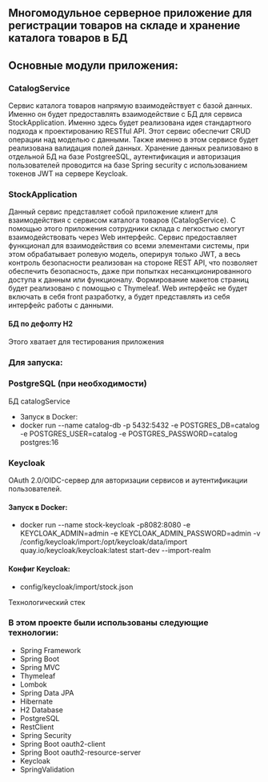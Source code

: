 ## Многомодульное серверное приложение для регистрации товаров на складе и хранение каталога товаров в БД

## Основные модули приложения:
### CatalogService
Сервис каталога товаров напрямую взаимодействует с базой данных. Именно он будет предоставлять взаимодействие с БД для сервиса StockApplication. Именно здесь будет реализована идея стандартного подхода к проектированию RESTful API. Этот сервис обеспечит CRUD операции над моделью с данными. Также именно в этом сервисе будет реализована валидация полей данных.
Хранение данных реализовано в отдельной БД на базе PostgreeSQL, аутентификация и авторизация пользователей проводится на базе Spring security с использованием токенов JWT на сервере Keycloak.

### StockApplication
Данный сервис представляет собой приложение клиент для взаимодействия с сервисом каталога товаров (CatalogService). С помощью этого приложения сотрудники склада с легкостью смогут взаимодействовать через Web интерфейс.
Сервис предоставляет функционал для взаимодействия со всеми элементами системы, при этом обрабатывает ролевую модель, оперируя только JWT, а весь контроль безопасности реализован на стороне REST API, что позволяет обеспечить безопасность, даже при попытках несанкционированного доступа к данным или функционалу.
Формирование макетов страниц будет реализовано с помощью с Thymeleaf. Web интерфейс не будет включать в себя front разработку, а будет представлять из себя интерфейс работы с данными.



#### БД по дефолту H2
Этого хватает для тестирования приложения

### Для запуска:
### PostgreSQL (при необходимости)
БД catalogService

* Запуск в Docker:
* docker run --name catalog-db -p 5432:5432 -e POSTGRES_DB=catalog -e POSTGRES_USER=catalog -e POSTGRES_PASSWORD=catalog postgres:16

### Keycloak
OAuth 2.0/OIDC-сервер для авторизации сервисов и аутентификации пользователей.

#### Запуск в Docker:
* docker run --name stock-keycloak -p8082:8080 -e KEYCLOAK_ADMIN=admin -e KEYCLOAK_ADMIN_PASSWORD=admin -v /config/keycloak/import:/opt/keycloak/data/import quay.io/keycloak/keycloak:latest start-dev --import-realm
#### Конфиг Keycloak: 
* config/keycloak/import/stock.json

Технологический стек
### В этом проекте были использованы следующие технологии:
* Spring Framework
* Spring Boot
* Spring MVC
* Thymeleaf
* Lombok
* Spring Data JPA
* Hibernate
* H2 Database 
* PostgreSQL
* RestClient
* Spring Security
* Spring Boot oauth2-client
* Spring Boot oauth2-resource-server
* Keycloak
* SpringValidation
